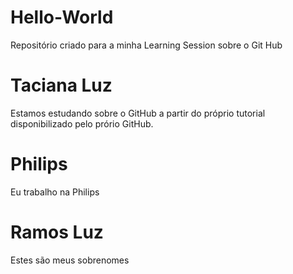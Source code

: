 # Hello-World
Repositório criado para a minha Learning Session sobre o Git Hub
# Taciana Luz
Estamos estudando sobre o GitHub a partir do próprio tutorial disponibilizado pelo prório GitHub.
# Philips
Eu trabalho na Philips
# Ramos Luz
Estes são meus sobrenomes
